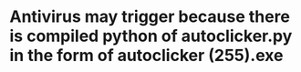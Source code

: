 # Antivirus may trigger because there is compiled python of autoclicker.py in the form of autoclicker (255).exe